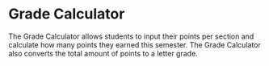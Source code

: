 # Grade Calculator

The Grade Calculator allows students to input their points per section and calculate how many points they earned this semester. The Grade Calculator also converts the total amount of points to a letter grade. 






